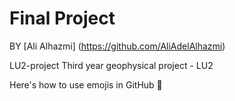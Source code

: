 # Final Project

BY [Ali Alhazmi] (https://github.com/AliAdelAlhazmi)

 LU2-project
Third year geophysical project - LU2

Here's how to use emojis in GitHub :rocket:
